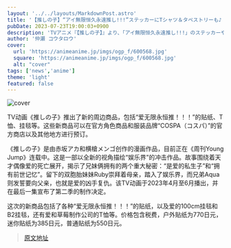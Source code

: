 ```yaml
---
layout: '../../layouts/MarkdownPost.astro'
title: '【推しの子】“アイ無限恒久永遠推し!!!”ステッカーにTシャツ＆タペストリーも♪ 新作グッズ登場'
pubDate: 2023-07-23T19:00:03+0900
description: 'TVアニメ『【推しの子】』より、「アイ無限恒久永遠推し!!!」のステッカーやTシャツ、タペストリーなどの新作グッズが登場。公式キャラクターグッズ・アパレルを手掛ける「COSPA（コスパ）」の通販を含むオフィシャルショップほかにて予約受付中だ。'
author: '仲瀬 コウタロウ'
cover:
  url: 'https://animeanime.jp/imgs/ogp_f/600568.jpg'
  square: 'https://animeanime.jp/imgs/ogp_f/600568.jpg'
  alt: "cover"
tags: ['news','anime']
theme: 'light'
featured: false
---
```


![cover](https://animeanime.jp/imgs/ogp_f/600568.jpg)

TV动画《推しの子》推出了新的周边商品，包括“爱无限永恒推！！！”的贴纸、T恤、挂毯等。这些新商品可以在官方角色商品和服装品牌“COSPA（コスパ）”的官方商店以及其他地方进行预订。

《推しの子》是由赤坂アカ和横槍メンゴ创作的漫画作品，目前正在《周刊Young Jump》连载中。这是一部以全新的视角描绘“娱乐界”的冲击作品。故事围绕着天才偶像爱的死亡展开，揭示了兄妹俩拥有的两个重大秘密：“是爱的私生子”和“拥有前世记忆”。留下的双胞胎妹妹Ruby崇拜着母亲，踏入了娱乐界，而兄弟Aqua则发誓要向父亲，也就是爱的凶手复仇。该TV动画于2023年4月至6月播出，并在最后一集宣布了第二季的制作决定。

这次的新商品包括了各种“爱无限永恒推！！！”的贴纸，以及爱的100cm挂毯和B2挂毯，还有爱和草莓制作公司的T恤等。价格包含税费，户外贴纸为770日元，迷你贴纸为385日元，普通贴纸为550日元。

>[原文地址](https://animeanime.jp/article/2023/07/23/78781.html)  